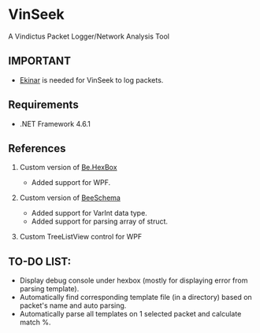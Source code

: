 # VinSeek
A Vindictus Packet Logger/Network Analysis Tool

## IMPORTANT
- [Ekinar](https://github.com/Henrimn/Ekinar) is needed for VinSeek to log packets.

## Requirements
- .NET Framework 4.6.1

## References
1. Custom version of [Be.HexBox](https://sourceforge.net/projects/hexbox/)
	* Added support for WPF.

2. Custom version of [BeeSchema](https://github.com/Michael-Kelley/BeeSchema)
	* Added support for VarInt data type.
	* Added support for parsing array of struct.

3. Custom TreeListView control for WPF

## TO-DO LIST:
- Display debug console under hexbox (mostly for displaying error from parsing template).
- Automatically find corresponding template file (in a directory) based on packet's name and auto parsing.
- Automatically parse all templates on 1 selected packet and calculate match %.
